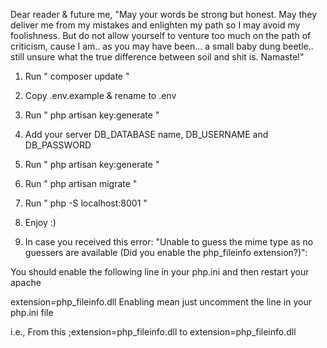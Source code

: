 Dear reader & future me,
"May your words be strong but honest. May they deliver me from my mistakes and enlighten my path so I may avoid my foolishness. But do not allow yourself to venture too much on the path of criticism, cause I am.. as you may have been... a small baby dung beetle.. still unsure what the true difference between soil and shit is. 
Namaste!"


1. Run " composer update "
2. Copy .env.example & rename to .env
3. Run  " php artisan key:generate "
4. Add your server DB_DATABASE name, DB_USERNAME and DB_PASSWORD
5. Run  " php artisan key:generate "
6. Run  " php artisan migrate "
7. Run " php -S localhost:8001 "
8. Enjoy :)

9. In case you received this error: "Unable to guess the mime type as no guessers are available (Did you enable the php_fileinfo extension?)":

You should enable the following line in your php.ini and then restart your apache

extension=php_fileinfo.dll
Enabling mean just uncomment the line in your php.ini file

i.e., From this ;extension=php_fileinfo.dll to extension=php_fileinfo.dll





